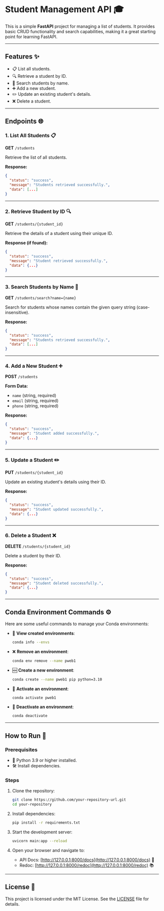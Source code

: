 # Student Management API 🎓

This is a simple **FastAPI** project for managing a list of students. It provides basic CRUD functionality and search capabilities, making it a great starting point for learning FastAPI.

---

## Features ✨

- 📋 List all students.
- 🔍 Retrieve a student by ID.
- 📝 Search students by name.
- ➕ Add a new student.
- ✏️ Update an existing student's details.
- ❌ Delete a student.

---

## Endpoints 🌐

### 1. **List All Students** 📋
**GET** `/students`

Retrieve the list of all students.

**Response:**
```json
{
  "status": "success",
  "message": "Students retrieved successfully.",
  "data": [...]
}
```

---

### 2. **Retrieve Student by ID** 🔍
**GET** `/students/{student_id}`

Retrieve the details of a student using their unique ID.

**Response (if found):**
```json
{
  "status": "success",
  "message": "Student retrieved successfully.",
  "data": {...}
}
```

---

### 3. **Search Students by Name** 🔎
**GET** `/students/search?name={name}`

Search for students whose names contain the given query string (case-insensitive).

**Response:**
```json
{
  "status": "success",
  "message": "Students retrieved successfully.",
  "data": [...]
}
```

---

### 4. **Add a New Student** ➕
**POST** `/students`

**Form Data:**
- `name` (string, required)
- `email` (string, required)
- `phone` (string, required)

**Response:**
```json
{
  "status": "success",
  "message": "Student added successfully.",
  "data": {...}
}
```

---

### 5. **Update a Student** ✏️
**PUT** `/students/{student_id}`

Update an existing student's details using their ID.

**Response:**
```json
{
  "status": "success",
  "message": "Student updated successfully.",
  "data": {...}
}
```

---

### 6. **Delete a Student** ❌
**DELETE** `/students/{student_id}`

Delete a student by their ID.

**Response:**
```json
{
  "status": "success",
  "message": "Student deleted successfully.",
  "data": {...}
}
```

---

## Conda Environment Commands ⚙️

Here are some useful commands to manage your Conda environments:

- 🌱 **View created environments**:
  ```bash
  conda info --envs
  ```

- ❌ **Remove an environment**:
  ```bash
  conda env remove --name pweb1
  ```

- 🆕 **Create a new environment**:
  ```bash
  conda create --name pweb1 pip python=3.10
  ```

- 🔄 **Activate an environment**:
  ```bash
  conda activate pweb1
  ```

- 🚪 **Deactivate an environment**:
  ```bash
  conda deactivate
  ```

---

## How to Run 🚀

### Prerequisites

- 🐍 Python 3.9 or higher installed.
- 🛠 Install dependencies.

### Steps

1. Clone the repository:
   ```bash
   git clone https://github.com/your-repository-url.git
   cd your-repository
   ```

2. Install dependencies:
   ```bash
   pip install -r requirements.txt
   ```

3. Start the development server:
   ```bash
   uvicorn main:app --reload
   ```

4. Open your browser and navigate to:
   - API Docs: [http://127.0.0.1:8000/docs](http://127.0.0.1:8000/docs) 📄
   - Redoc: [http://127.0.0.1:8000/redoc](http://127.0.0.1:8000/redoc) 📚

---

## License 📜

This project is licensed under the MIT License. See the [LICENSE](LICENSE) file for details.
